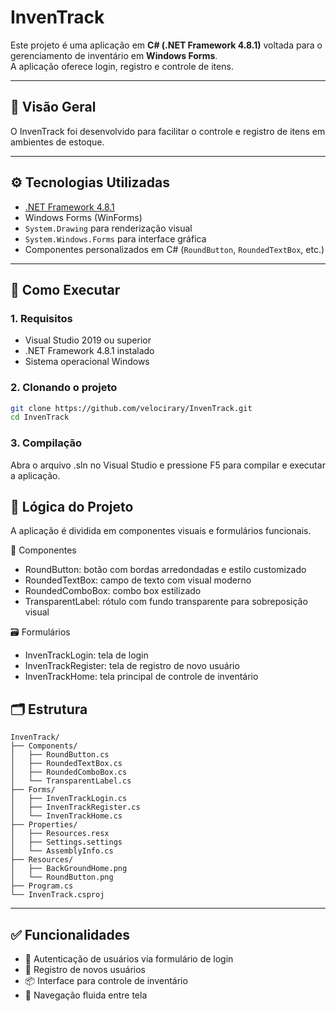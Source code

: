 # InvenTrack 

Este projeto é uma aplicação em **C# (.NET Framework 4.8.1)** voltada para o gerenciamento de inventário em **Windows Forms**.  
A aplicação oferece login, registro e controle de itens.

---

## 📌 Visão Geral

O InvenTrack foi desenvolvido para facilitar o controle e registro de itens em ambientes de estoque.  

---

## ⚙️ Tecnologias Utilizadas

- [.NET Framework 4.8.1](https://learn.microsoft.com/en-us/dotnet/framework/)
- Windows Forms (WinForms)
- `System.Drawing` para renderização visual
- `System.Windows.Forms` para interface gráfica
- Componentes personalizados em C# (`RoundButton`, `RoundedTextBox`, etc.)

---

## 🚀 Como Executar

### 1. Requisitos

- Visual Studio 2019 ou superior
- .NET Framework 4.8.1 instalado  
- Sistema operacional Windows

### 2. Clonando o projeto

```bash
git clone https://github.com/velocirary/InvenTrack.git
cd InvenTrack
```

### 3. Compilação

Abra o arquivo .sln no Visual Studio e pressione F5 para compilar e executar a aplicação.


## 🧠 Lógica do Projeto

A aplicação é dividida em componentes visuais e formulários funcionais.

🧩 Componentes
- RoundButton: botão com bordas arredondadas e estilo customizado
- RoundedTextBox: campo de texto com visual moderno
- RoundedComboBox: combo box estilizado
- TransparentLabel: rótulo com fundo transparente para sobreposição visual

🗃️ Formulários
- InvenTrackLogin: tela de login
- InvenTrackRegister: tela de registro de novo usuário
- InvenTrackHome: tela principal de controle de inventário

## 🗂 Estrutura

```
InvenTrack/
├── Components/
│   ├── RoundButton.cs
│   ├── RoundedTextBox.cs
│   ├── RoundedComboBox.cs
│   └── TransparentLabel.cs
├── Forms/
│   ├── InvenTrackLogin.cs
│   ├── InvenTrackRegister.cs
│   └── InvenTrackHome.cs
├── Properties/
│   ├── Resources.resx
│   ├── Settings.settings
│   └── AssemblyInfo.cs
├── Resources/
│   ├── BackGroundHome.png
│   └── RoundButton.png
├── Program.cs
└── InvenTrack.csproj
```

---

## ✅ Funcionalidades

- 🔐 Autenticação de usuários via formulário de login
- 📝 Registro de novos usuários
- 📦 Interface para controle de inventário
- 🧭 Navegação fluida entre tela
